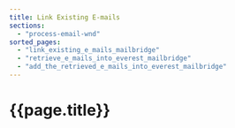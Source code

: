 ```yaml
---
title: Link Existing E-mails
sections:
  - "process-email-wnd"
sorted_pages:
  - "link_existing_e_mails_mailbridge"
  - "retrieve_e_mails_into_everest_mailbridge"
  - "add_the_retrieved_e_mails_into_everest_mailbridge"
---
```

# {{page.title}}
